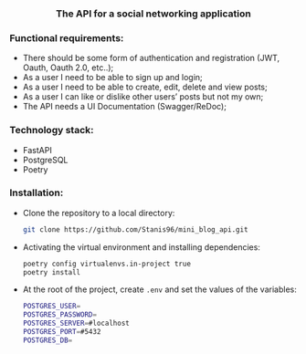
  <h3 align="center">The API for a social networking application</h3>

### Functional requirements:
* There should be some form of authentication and registration (JWT, Oauth, Oauth 2.0, etc..);
* As a user I need to be able to sign up and login;
* As a user I need to be able to create, edit, delete and view posts;
* As a user I can like or dislike other users’ posts but not my own;
* The API needs a UI Documentation (Swagger/ReDoc);

### Technology stack:
* FastAPI
* PostgreSQL
* Poetry

### Installation:
* Clone the repository to a local directory:
  ```sh
  git clone https://github.com/Stanis96/mini_blog_api.git
  ```
* Activating the virtual environment and installing dependencies:
  ```sh
  poetry config virtualenvs.in-project true
  poetry install
  ```
* At the root of the project, create ```.env``` and set the values of the variables:
    ```sh
    POSTGRES_USER=
    POSTGRES_PASSWORD=
    POSTGRES_SERVER=#localhost
    POSTGRES_PORT=#5432
    POSTGRES_DB=
    ```

